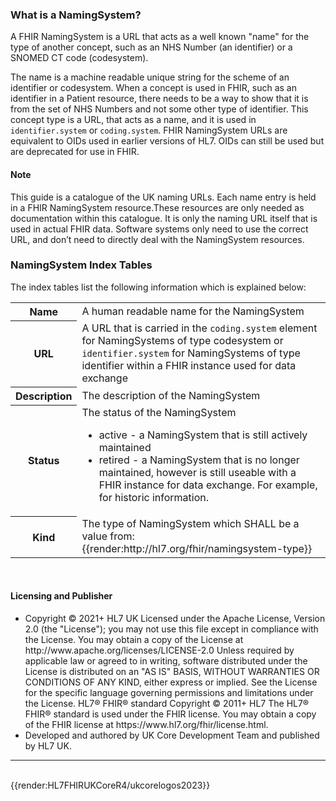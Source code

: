 ### What is a NamingSystem?
A FHIR NamingSystem is a URL that acts as a well known "name" for the type of another concept, such as an NHS Number (an identifier) or a SNOMED CT code (codesystem). 

The name is a machine readable unique string for the scheme of an identifier or codesystem. When a concept is used in FHIR, such as an identifier in a Patient resource, there needs to be a way to show that it is from the set of NHS Numbers and not some other type of identifier. This concept type is a URL, that acts as a name, and it is used in `identifier.system` or `coding.system`. FHIR NamingSystem URLs are equivalent to OIDs used in earlier versions of HL7. OIDs can still be used but are deprecated for use in FHIR.


<div markdown="span" class="alert alert-warning" role="alert"><i class="fa fa-information"></i><h4 id="I1">Note</h4>
 This guide is a catalogue of the UK naming URLs. Each name entry is held in a FHIR NamingSystem resource.These resources are only needed as documentation within this catalogue. It is only the naming URL itself that is used in actual FHIR data. Software systems only need to use the correct URL, and don’t need to directly deal with the NamingSystem resources.
</div> 

### NamingSystem Index Tables
The index tables list the following information which is explained below:

<table class="assets">
<tr>
<th>Name</th>
<td>A human readable name for the NamingSystem</td>
</tr>
<tr>
<th>URL</th>
<td>A URL that is carried in the <code>coding.system</code> element for NamingSystems of type codesystem or <code>identifier.system</code> for NamingSystems of type identifier within a FHIR instance used for data exchange</td>
</tr>
<tr>
<th>Description</th>
<td>The description of the NamingSystem</td>
</tr>
<tr>
<th>Status</th>
<td>The status of the NamingSystem <ul>
<li>active - a NamingSystem that is still actively maintained</li>
<li>retired - a NamingSystem that is no longer maintained, however is still useable with a FHIR instance for data exchange. For example, for historic information.</li>
</ul></td>
</tr>
<tr>
<th>Kind</th>
<td>The type of NamingSystem which SHALL be a value from: {{render:http://hl7.org/fhir/namingsystem-type}}</td>
</tr>
<tr>

</table>

<br/>

<div markdown="span" class="alert alert-warning" role="alert"><i class="fa fa-information"></i><h4 id="I1">Licensing and Publisher</h4>
<ul>
<li> 
Copyright &#169; 2021+ HL7 UK Licensed under the Apache License, Version 2.0 (the &quot;License&quot;); you may not use this file except in compliance with the License. You may obtain a copy of the License at  http://www.apache.org/licenses/LICENSE-2.0 Unless required by applicable law or agreed to in writing, software distributed under the License is distributed on an &quot;AS IS&quot; BASIS, WITHOUT WARRANTIES OR CONDITIONS OF ANY KIND, either express or implied. See the License for the specific language governing permissions and limitations under the License. HL7&#174; FHIR&#174; standard Copyright &#169; 2011+ HL7 The HL7&#174; FHIR&#174; standard is used under the FHIR license. You may obtain a copy of the FHIR license at  https://www.hl7.org/fhir/license.html.
<li>
Developed and authored by UK Core Development Team and published by HL7 UK.
</ul>
</div> 

---
<br/>
{{render:HL7FHIRUKCoreR4/ukcorelogos2023}}
